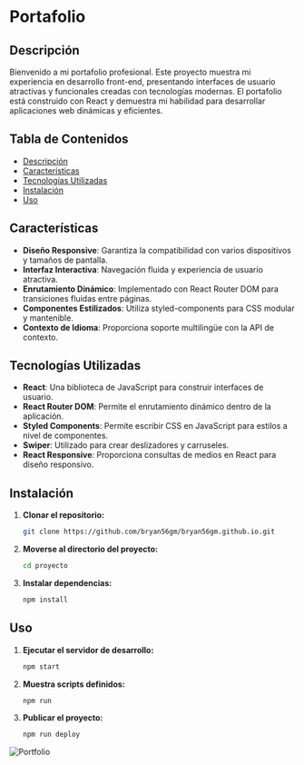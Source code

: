 # Portafolio

## Descripción

Bienvenido a mi portafolio profesional. Este proyecto muestra mi experiencia en desarrollo front-end, presentando interfaces de usuario atractivas y funcionales creadas con tecnologías modernas. El portafolio está construido con React y demuestra mi habilidad para desarrollar aplicaciones web dinámicas y eficientes.

## Tabla de Contenidos

- [Descripción](#descripción)
- [Características](#características)
- [Tecnologías Utilizadas](#tecnologías-utilizadas)
- [Instalación](#instalación)
- [Uso](#uso)

## Características

- **Diseño Responsive**: Garantiza la compatibilidad con varios dispositivos y tamaños de pantalla.
- **Interfaz Interactiva**: Navegación fluida y experiencia de usuario atractiva.
- **Enrutamiento Dinámico**: Implementado con React Router DOM para transiciones fluidas entre páginas.
- **Componentes Estilizados**: Utiliza styled-components para CSS modular y mantenible.
- **Contexto de Idioma**: Proporciona soporte multilingüe con la API de contexto.

## Tecnologías Utilizadas

- **React**: Una biblioteca de JavaScript para construir interfaces de usuario.
- **React Router DOM**: Permite el enrutamiento dinámico dentro de la aplicación.
- **Styled Components**: Permite escribir CSS en JavaScript para estilos a nivel de componentes.
- **Swiper**: Utilizado para crear deslizadores y carruseles.
- **React Responsive**: Proporciona consultas de medios en React para diseño responsivo.

## Instalación

1. **Clonar el repositorio:**
   ```bash
   git clone https://github.com/bryan56gm/bryan56gm.github.io.git
   
2. **Moverse al directorio del proyecto:**
   ```bash
   cd proyecto
   
3. **Instalar dependencias:**
   ```bash
   npm install
   
## Uso

1. **Ejecutar el servidor de desarrollo:**
   ```bash
   npm start
   
2. **Muestra scripts definidos:**
   ```bash
   npm run
   
3. **Publicar el proyecto:**
   ```bash
   npm run deploy

![Portfolio](https://raw.githubusercontent.com/bryan56gm/bryan56gm.github.io/main/preview.jpg)

